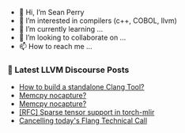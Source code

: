 - 👋 Hi, I’m Sean Perry
- 👀 I’m interested in compilers (c++, COBOL, llvm)
- 🌱 I’m currently learning ...
- 💞️ I’m looking to collaborate on ...
- 📫 How to reach me ...

<!---
s66perry/s66perry is a ✨ special ✨ repository because its `README.md` (this file) appears on your GitHub profile.
You can click the Preview link to take a look at your changes.
--->
### 📕 Latest LLVM Discourse Posts

<!-- DISCOURSE-LLVM:START -->
- [How to build a standalone Clang Tool?](https://discourse.llvm.org/t/how-to-build-a-standalone-clang-tool/70967#post_1)
- [Memcpy nocapture?](https://discourse.llvm.org/t/memcpy-nocapture/70874#post_7)
- [Memcpy nocapture?](https://discourse.llvm.org/t/memcpy-nocapture/70874#post_6)
- [[RFC] Sparse tensor support in torch-mlir](https://discourse.llvm.org/t/rfc-sparse-tensor-support-in-torch-mlir/63627#post_16)
- [Cancelling today&#39;s Flang Technical Call](https://discourse.llvm.org/t/cancelling-todays-flang-technical-call/70964#post_1)
<!-- DISCOURSE-LLVM:END -->

